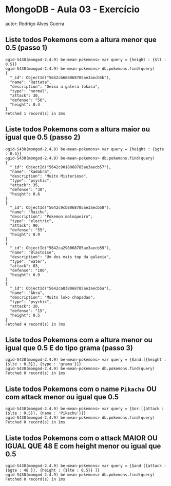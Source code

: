 # MongoDB - Aula 03 - Exercício
autor: Rodrigo Alves Guerra

## Liste todos Pokemons com a altura menor que 0.5 (passo 1)

	ogid-S430(mongod-2.4.9) be-mean-pokemons> var query = {height : {$lt : 0.5}}
	ogid-S430(mongod-2.4.9) be-mean-pokemons> db.pokemons.find(query)
	{
	  "_id": ObjectId("5642cb668068785ae3aecb5b"),
	  "name": "Rattata",
	  "description": "Deixa a galera lokasa",
	  "type": "normal",
	  "attack": 30,
	  "defense": "56",
	  "height": 0.4
	}
	Fetched 1 record(s) in 2ms

## Liste todos Pokemons com a altura maior ou igual que 0.5 (passo 2)

	ogid-S430(mongod-2.4.9) be-mean-pokemons> var query = {height : {$gte : 0.5}}
	ogid-S430(mongod-2.4.9) be-mean-pokemons> db.pokemons.find(query)
	{
	  "_id": ObjectId("5642c9018068785ae3aecb57"),
	  "name": "Kadabra",
	  "description": "Muito Misterioso",
	  "type": "psychic",
	  "attack": 35,
	  "defense": "30",
	  "height": 0.6
	}
	{
	  "_id": ObjectId("5642c9cb8068785ae3aecb58"),
	  "name": "Raichu",
	  "description": "Pokemon maloqueiro",
	  "type": "electric",
	  "attack": 90,
	  "defense": "55",
	  "height": 0.9
	}
	{
	  "_id": ObjectId("5642ca298068785ae3aecb59"),
	  "name": "Blastoise",
	  "description": "Um dos mais top da galaxia",
	  "type": "water",
	  "attack": 83,
	  "defense": "100",
	  "height": 0.9
	}
	{
	  "_id": ObjectId("5642ca838068785ae3aecb5a"),
	  "name": "Abra",
	  "description": "Muito loko chapadao",
	  "type": "psychic",
	  "attack": 20,
	  "defense": "15",
	  "height": 0.5
	}
	Fetched 4 record(s) in 7ms



##  Liste todos Pokemons com a altura menor ou igual que 0.5 E do tipo grama (passo 3)
	ogid-S430(mongod-2.4.9) be-mean-pokemons> var query = {$and:[{height : {$lte : 0.5}}, {type : 'grama'}]}
	ogid-S430(mongod-2.4.9) be-mean-pokemons> db.pokemons.find(query)
	Fetched 0 record(s) in 1ms


## Liste todos Pokemons com o name `Pikachu` **OU** com attack **menor ou igual que** 0.5
	ogid-S430(mongod-2.4.9) be-mean-pokemons> var query = {$or:[{attack : {$lte : 0.5}}, {name : 'Pikachu'}]}
	ogid-S430(mongod-2.4.9) be-mean-pokemons> db.pokemons.find(query)
	Fetched 0 record(s) in 1ms

## Liste todos Pokemons com o attack **MAIOR OU IGUAL QUE** 48 **E** com height **menor ou igual que** 0.5
	ogid-S430(mongod-2.4.9) be-mean-pokemons> var query = {$and:[{attack : {$gte : 48 }}, {height : {$lte : 0.5}} ]}
	ogid-S430(mongod-2.4.9) be-mean-pokemons> db.pokemons.find(query)
	Fetched 0 record(s) in 1ms



